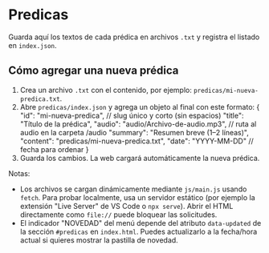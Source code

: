# Predicas

Guarda aquí los textos de cada prédica en archivos `.txt` y registra el listado en `index.json`.

## Cómo agregar una nueva prédica
1. Crea un archivo `.txt` con el contenido, por ejemplo: `predicas/mi-nueva-predica.txt`.
2. Abre `predicas/index.json` y agrega un objeto al final con este formato:
   {
     "id": "mi-nueva-predica",              // slug único y corto (sin espacios)
     "title": "Título de la prédica",
     "audio": "audio/Archivo-de-audio.mp3", // ruta al audio en la carpeta /audio
     "summary": "Resumen breve (1–2 líneas)",
     "content": "predicas/mi-nueva-predica.txt",
     "date": "YYYY-MM-DD"                    // fecha para ordenar
   }
3. Guarda los cambios. La web cargará automáticamente la nueva prédica.

Notas:
- Los archivos se cargan dinámicamente mediante `js/main.js` usando `fetch`. Para probar localmente, usa un servidor estático (por ejemplo la extensión "Live Server" de VS Code o `npx serve`). Abrir el HTML directamente como `file://` puede bloquear las solicitudes.
- El indicador "NOVEDAD" del menú depende del atributo `data-updated` de la sección `#predicas` en `index.html`. Puedes actualizarlo a la fecha/hora actual si quieres mostrar la pastilla de novedad.
